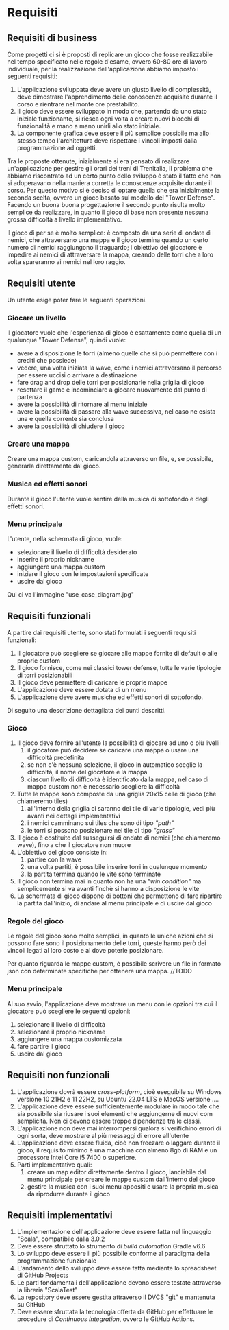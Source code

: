 # Requisiti

## Requisiti di business
Come progetti ci si è proposti di replicare un gioco che fosse realizzabile nel tempo specificato nelle regole d'esame,
ovvero 60-80 ore di lavoro individuale, per la realizzazione dell'applicazione abbiamo imposto i seguenti requisiti:
1. L'applicazione sviluppata deve avere un giusto livello di complessità, deve dimostrare l'apprendimento delle
   conoscenze acquisite durante il corso e rientrare nel monte ore prestabilito.
2. Il gioco deve essere sviluppato in modo che, partendo da uno stato iniziale funzionante, si riesca ogni volta a
   creare nuovi blocchi di funzionalità e mano a mano unirli allo stato iniziale.
3. La componente grafica deve essere il più semplice possibile ma allo stesso tempo l'architettura deve rispettare i
   vincoli imposti dalla programmazione ad oggetti.

Tra le proposte ottenute, inizialmente si era pensato di realizzare un'applicazione per gestire gli orari dei treni di
Trenitalia, il problema che abbiamo riscontrato ad un certo punto dello sviluppo è stato il fatto che non si adoperavano
nella maniera corretta le conoscenze acquisite durante il corso.
Per questo motivo si è deciso di optare quella che era inizialmente la seconda scelta, ovvero un gioco basato sul
modello del "Tower Defense". Facendo un buona buona progettazione il secondo punto risulta molto semplice da realizzare,
in quanto il gioco di base non presente nessuna grossa difficoltà a livello implementativo.

Il gioco di per se è molto semplice: è composto da una serie di ondate di nemici, che attraversano una mappa e il gioco
termina quando un certo numero di nemici raggiungono il traguardo; l'obiettivo del giocatore è impedire ai nemici di
attraversare la mappa, creando delle torri che a loro volta spareranno ai nemici nel loro raggio.

## Requisiti utente
Un utente esige poter fare le seguenti operazioni.

### Giocare un livello
Il giocatore vuole che l'esperienza di gioco è esattamente come quella di un qualunque "Tower Defense",
quindi vuole:
* avere a disposizione le torri (almeno quelle che si può permettere con i crediti che possiede)
* vedere, una volta iniziata la wave, come i nemici attraversano il percorso per essere uccisi o arrivare a destinazione
* fare drag and drop delle torri per posizionarle nella griglia di gioco
* resettare il game e incominciare a giocare nuovamente dal punto di partenza
* avere la possibilità di ritornare al menu iniziale
* avere la possibilità di passare alla wave successiva, nel caso ne esista una e quella corrente sia conclusa
* avere la possibilità di chiudere il gioco


### Creare una mappa
Creare una mappa custom, caricandola attraverso un file, e, se possibile, generarla direttamente dal gioco.

### Musica ed effetti sonori
Durante il gioco l'utente vuole sentire della musica di sottofondo e degli effetti sonori.

### Menu principale
L'utente, nella schermata di gioco, vuole:
* selezionare il livello di difficoltà desiderato
* inserire il proprio nickname
* aggiungere una mappa custom
* iniziare il gioco con le impostazioni specificate
* uscire dal gioco

Qui ci va l'immagine "use_case_diagram.jpg"

## Requisiti funzionali
A partire dai requisiti utente, sono stati formulati i seguenti requisiti funzionali:
1. Il giocatore può scegliere se giocare alle mappe fornite di default o alle proprie custom
2. Il gioco fornisce, come nei classici tower defense, tutte le varie tipologie di torri posizionabili
3. Il gioco deve permettere di caricare le proprie mappe
4. L'applicazione deve essere dotata di un menu
5. L'applicazione deve avere musiche ed effetti sonori di sottofondo.

Di seguito una descrizione dettagliata dei punti descritti.

### Gioco
1. Il gioco deve fornire all'utente la possibilità di giocare ad uno o più livelli
    1. il giocatore può decidere se caricare una mappa o usare una difficoltà predefinita
    2. se non c'è nessuna selezione, il gioco in automatico sceglie la difficoltà, il nome del giocatore e la mappa
    3. ciascun livello di difficoltà è identificato dalla mappa, nel caso di mappa custom non è necessario scegliere
    la difficoltà
2. Tutte le mappe sono composte da una griglia 20x15 celle di gioco (che chiameremo tiles)
    1. all'interno della griglia ci saranno dei tile di varie tipologie, vedi più avanti nei dettagli implementativi
    2. i nemici camminano sui tiles che sono di tipo *"path"*
    3. le torri si possono posizionare nei tile di tipo *"grass"*
3. Il gioco è costituito dal susseguirsi di ondate di nemici (che chiameremo wave), fino a che il giocatore non muore
4. L'obiettivo del gioco consiste in:
    1. partire con la wave
    2. una volta partiti, è possibile inserire torri in qualunque momento
    3. la partita termina quando le vite sono terminate
5. Il gioco non termina mai in quanto non ha una *"win condition"* ma semplicemente si va avanti finchè si hanno a
disposizione le vite
6. La schermata di gioco dispone di bottoni che permettono di fare ripartire la partita dall'inizio, di andare al menu
principale e di uscire dal gioco

### Regole del gioco
Le regole del gioco sono molto semplici, in quanto le uniche azioni che si possono fare sono il posizionamento delle
torri, queste hanno però dei vincoli legati al loro costo e al dove poterle posizionare.

Per quanto riguarda le mappe custom, è possibile scrivere un file in formato json con determinate specifiche per
ottenere una mappa. //TODO

### Menu principale
Al suo avvio, l'applicazione deve mostrare un menu con le opzioni tra cui il giocatore può scegliere le seguenti
opzioni:
1. selezionare il livello di difficoltà
2. selezionare il proprio nickname
3. aggiungere una mappa customizzata
4. fare partire il gioco
5. uscire dal gioco

## Requisiti non funzionali
1. L'applicazione dovrà essere *cross-platform*, cioè eseguibile su Windows versione 10 21H2 e 11 22H2, su Ubuntu 22.04
LTS e MacOS versione ....
2. L'applicazione deve essere sufficientemente modulare in modo tale che sia possibile sia riusare i suoi elementi che
aggiungerne di nuovi com semplicità. Non ci devono essere troppe dipendenze tra le classi.
3. L'applicazione non deve mai interrompersi qualora si verifichino errori di ogni sorta, deve mostrare al più messaggi
di errore all'utente
4. L'applicazione deve essere fluida, cioè non freezare o laggare durante il gioco, il requisito minimo è una macchina
con almeno 8gb di RAM e un processore Intel Core i5 7400 o superiore.
5. Parti implementative quali:
    1. creare un map editor direttamente dentro il gioco, lanciabile dal menu principale per creare le mappe custom
    dall'interno del gioco
    2. gestire la musica con i suoi menu appositi e usare la propria musica da riprodurre durante il gioco

## Requisiti implementativi

1. L'implementazione dell'applicazione deve essere fatta nel linguaggio "Scala", compatibile dalla 3.0.2
2. Deve essere sfruttato lo strumento di *build automation* Gradle v6.6
3. Lo sviluppo deve essere il più possibile conforme al paradigma della programmazione funzionale
4. L'andamento dello sviluppo deve essere fatta mediante lo spreadsheet di GitHub Projects
5. Le parti fondamentali dell'applicazione devono essere testate attraverso la libreria "ScalaTest"
6. La repository deve essere gestita attraverso il DVCS "git" e mantenuta su GitHub
7. Deve essere sfruttata la tecnologia offerta da GitHub per effettuare le procedure di *Continuous Integration*,
ovvero le GitHub Actions.